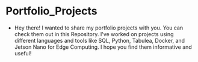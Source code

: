 # Portfolio_Projects
- Hey there! I wanted to share my portfolio projects with you. You can check them out in this Repository. I've worked on projects using different languages and tools like SQL, Python, Tabulea, Docker, and Jetson Nano for Edge Computing. I hope you find them informative and useful!
